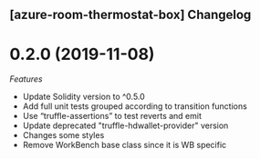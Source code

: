 ## [azure-room-thermostat-box] Changelog

<a name="0.2.0"></a>
# 0.2.0 (2019-11-08)

*Features*
* Update Solidity version to ^0.5.0
* Add full unit tests grouped according to transition functions
* Use “truffle-assertions” to test reverts and emit
* Update deprecated "truffle-hdwallet-provider" version
* Changes some styles
* Remove WorkBench base class since it is WB specific